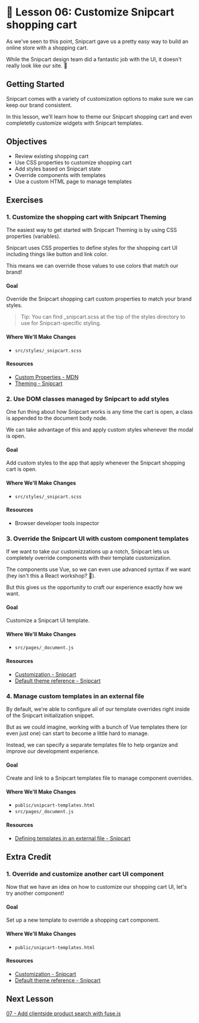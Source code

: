 # 📓 Lesson 06: Customize Snipcart shopping cart

As we've seen to this point, Snipcart gave us a pretty easy way to build an online store with a shopping cart.

While the Snipcart design team did a fantastic job with the UI, it doesn't really look like _our_ site. 🤔

## Getting Started

Snipcart comes with a variety of customization options to make sure we can keep our brand consistent.

In this lesson, we'll learn how to theme our Snipcart shopping cart and even completetly customize widgets with Snipcart templates.

## Objectives
* Review existing shopping cart
* Use CSS properties to customize shopping cart
* Add styles based on Snipcart state
* Override components with templates
* Use a custom HTML page to manage templates

## Exercises

### 1. Customize the shopping cart with Snipcart Theming

The easiest way to get started with Snipcart Theming is by using CSS properties (variables).

Snipcart uses CSS properties to define styles for the shopping cart UI including things like button and link color.

This means we can override those values to use colors that match our brand!

#### Goal

Override the Snipcart shopping cart custom properties to match your brand styles.

> Tip: You can find \_snipcart.scss at the top of the styles directory to use for Snipcart-specific styling.

#### Where We'll Make Changes
* `src/styles/_snipcart.scss`

#### Resources
* [Custom Properties - MDN](https://developer.mozilla.org/en-US/docs/Web/CSS/--*)
* [Theming - Snipcart](https://docs.snipcart.com/v3/setup/theming)

### 2. Use DOM classes managed by Snipcart to add styles

One fun thing about how Snipcart works is any time the cart is open, a class is appended to the document body node.

We can take advantage of this and apply custom styles whenever the modal is open.

#### Goal

Add custom styles to the app that apply whenever the Snipcart shopping cart is open.

#### Where We'll Make Changes
* `src/styles/_snipcart.scss`

#### Resources
* Browser developer tools inspector

### 3. Override the Snipcart UI with custom component templates 

If we want to take our customizzations up a notch, Snipcart lets us completely override components with their template customization.

The components use Vue, so we can even use advanced syntax if we want (hey isn't this a React workshop? 👀).

But this gives us the opportunity to craft our experience exactly how we want.

#### Goal

Customize a Snipcart UI template.

#### Where We'll Make Changes
* `src/pages/_document.js`

#### Resources
* [Customization - Snipcart](https://docs.snipcart.com/v3/setup/customization)
* [Default theme reference - Snipcart](https://docs.snipcart.com/v3/themes/default/reference)

### 4. Manage custom templates in an external file

By default, we're able to configure all of our template overrides right inside of the Snipcart initialization snippet.

But as we could imagine, working with a bunch of Vue templates there (or even just one) can start to become a little hard to manage.

Instead, we can specify a separate templates file to help organize and improve our development experience. 

#### Goal

Create and link to a Snipcart templates file to manage component overrides.

#### Where We'll Make Changes
* `public/snipcart-templates.html`
* `src/pages/_document.js`

#### Resources
* [Defining templates in an external file - Snipcart](https://docs.snipcart.com/v3/setup/customization#defining-templates-in-an-external-file)

## Extra Credit

### 1. Override and customize another cart UI component

Now that we have an idea on how to customize our shopping cart UI, let's try another component!

#### Goal

Set up a new template to override a shopping cart component.

#### Where We'll Make Changes
* `public/snipcart-templates.html`

#### Resources
* [Customization - Snipcart](https://docs.snipcart.com/v3/setup/customization)
* [Default theme reference - Snipcart](https://docs.snipcart.com/v3/themes/default/reference)

## Next Lesson

[07 - Add clientside product search with fuse.js](https://github.com/colbyfayock/hyper-bros-trading-workshop/blob/main/lessons/07%20-%20Add%20clientside%20product%20search%20with%20fuse.js.md)
